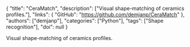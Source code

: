 {
  "title": "CeraMatch",
  "description": ["Visual shape-matching of ceramics profiles."],
  "links": {
    "GitHub": "https://github.com/demjanp/CeraMatch"
  },
  "authors": ["demjanp"],
  "categories": ["Python"],
  "tags": ["Shape recognition"],
  "doi": null
}

<!-- Generated by csv2md.R – do not edit by hand -->

Visual shape-matching of ceramics profiles.